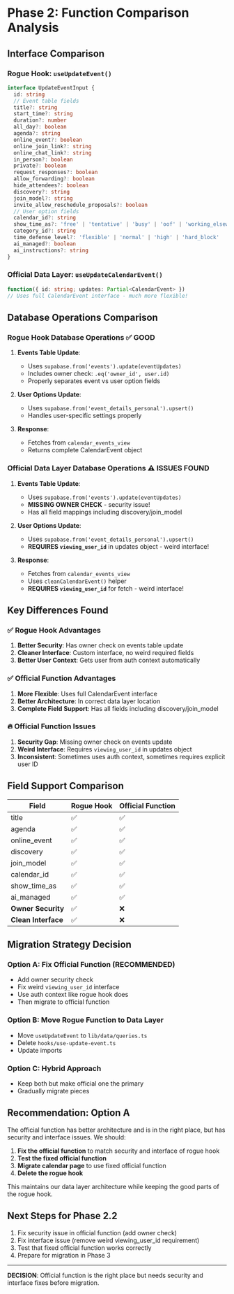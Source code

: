 # Phase 2: Function Comparison Analysis

## Interface Comparison

### Rogue Hook: `useUpdateEvent()`
```typescript
interface UpdateEventInput {
  id: string
  // Event table fields
  title?: string
  start_time?: string
  duration?: number
  all_day?: boolean
  agenda?: string
  online_event?: boolean
  online_join_link?: string
  online_chat_link?: string
  in_person?: boolean
  private?: boolean
  request_responses?: boolean
  allow_forwarding?: boolean
  hide_attendees?: boolean
  discovery?: string
  join_model?: string
  invite_allow_reschedule_proposals?: boolean
  // User option fields
  calendar_id?: string
  show_time_as?: 'free' | 'tentative' | 'busy' | 'oof' | 'working_elsewhere'
  category_id?: string
  time_defense_level?: 'flexible' | 'normal' | 'high' | 'hard_block'
  ai_managed?: boolean
  ai_instructions?: string
}
```

### Official Data Layer: `useUpdateCalendarEvent()`
```typescript
function({ id: string; updates: Partial<CalendarEvent> })
// Uses full CalendarEvent interface - much more flexible!
```

## Database Operations Comparison

### Rogue Hook Database Operations ✅ GOOD
1. **Events Table Update**:
   - Uses `supabase.from('events').update(eventUpdates)`
   - Includes owner check: `.eq('owner_id', user.id)`
   - Properly separates event vs user option fields

2. **User Options Update**:
   - Uses `supabase.from('event_details_personal').upsert()`
   - Handles user-specific settings properly

3. **Response**:
   - Fetches from `calendar_events_view`
   - Returns complete CalendarEvent object

### Official Data Layer Database Operations ⚠️ ISSUES FOUND
1. **Events Table Update**:
   - Uses `supabase.from('events').update(eventUpdates)`
   - **MISSING OWNER CHECK** - security issue!
   - Has all field mappings including discovery/join_model

2. **User Options Update**:
   - Uses `supabase.from('event_details_personal').upsert()`
   - **REQUIRES `viewing_user_id`** in updates object - weird interface!

3. **Response**:
   - Fetches from `calendar_events_view`
   - Uses `cleanCalendarEvent()` helper
   - **REQUIRES `viewing_user_id`** for fetch - weird interface!

## Key Differences Found

### ✅ Rogue Hook Advantages
1. **Better Security**: Has owner check on events table update
2. **Cleaner Interface**: Custom interface, no weird required fields
3. **Better User Context**: Gets user from auth context automatically

### ✅ Official Function Advantages
1. **More Flexible**: Uses full CalendarEvent interface
2. **Better Architecture**: In correct data layer location
3. **Complete Field Support**: Has all fields including discovery/join_model

### 🔥 Official Function Issues
1. **Security Gap**: Missing owner check on events update
2. **Weird Interface**: Requires `viewing_user_id` in updates object
3. **Inconsistent**: Sometimes uses auth context, sometimes requires explicit user ID

## Field Support Comparison

| Field | Rogue Hook | Official Function |
|-------|------------|-------------------|
| title | ✅ | ✅ |
| agenda | ✅ | ✅ |
| online_event | ✅ | ✅ |
| discovery | ✅ | ✅ |
| join_model | ✅ | ✅ |
| calendar_id | ✅ | ✅ |
| show_time_as | ✅ | ✅ |
| ai_managed | ✅ | ✅ |
| **Owner Security** | ✅ | ❌ |
| **Clean Interface** | ✅ | ❌ |

## Migration Strategy Decision

### Option A: Fix Official Function (RECOMMENDED)
- Add owner security check
- Fix weird `viewing_user_id` interface
- Use auth context like rogue hook does
- Then migrate to official function

### Option B: Move Rogue Function to Data Layer
- Move `useUpdateEvent` to `lib/data/queries.ts`
- Delete `hooks/use-update-event.ts`
- Update imports

### Option C: Hybrid Approach
- Keep both but make official one the primary
- Gradually migrate pieces

## Recommendation: Option A

The official function has better architecture and is in the right place, but has security and interface issues. We should:

1. **Fix the official function** to match security and interface of rogue hook
2. **Test the fixed official function**
3. **Migrate calendar page** to use fixed official function
4. **Delete the rogue hook**

This maintains our data layer architecture while keeping the good parts of the rogue hook.

## Next Steps for Phase 2.2
1. Fix security issue in official function (add owner check)
2. Fix interface issue (remove weird viewing_user_id requirement)
3. Test that fixed official function works correctly
4. Prepare for migration in Phase 3

---

**DECISION**: Official function is the right place but needs security and interface fixes before migration.